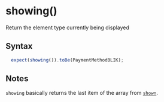 # showing()

Return the element type currently being displayed

## Syntax

```js
  expect(showing()).toBe(PaymentMethodBLIK);
```

## Notes

`showing` basically returns the last item of the array from [`shown`](./shown.md).
